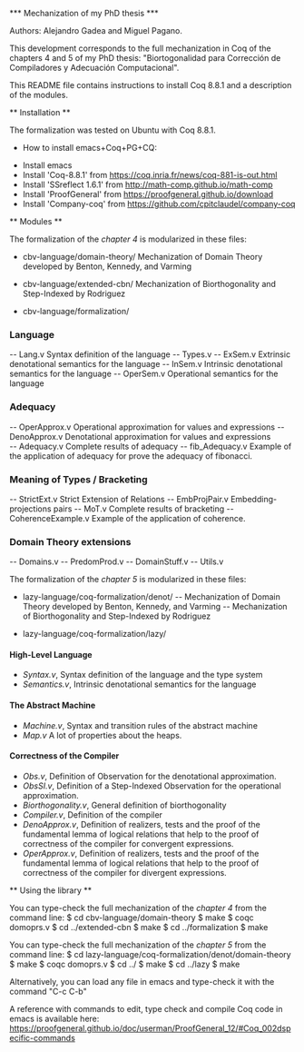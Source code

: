 
*** Mechanization of my PhD thesis ***

Authors: Alejandro Gadea and Miguel Pagano.

This development corresponds to the full mechanization in Coq of the chapters 4
and 5 of my PhD thesis: "Biortogonalidad para Corrección de Compiladores y
Adecuación Computacional".

This README file contains instructions to install Coq 8.8.1 and a description
of the modules.

** Installation **

The formalization was tested on Ubuntu with Coq 8.8.1.

* How to install emacs+Coq+PG+CQ:

- Install emacs
- Install 'Coq-8.8.1'       from https://coq.inria.fr/news/coq-881-is-out.html
- Install 'SSreflect 1.6.1' from http://math-comp.github.io/math-comp
- Install 'ProofGeneral'    from https://proofgeneral.github.io/download
- Install 'Company-coq'     from https://github.com/cpitclaudel/company-coq

** Modules **

The formalization of the *chapter 4* is modularized in these files:

- cbv-language/domain-theory/
  Mechanization of Domain Theory developed by Benton, Kennedy, and Varming
- cbv-language/extended-cbn/
  Mechanization of Biorthogonality and Step-Indexed by Rodriguez

- cbv-language/formalization/
### Language ###
-- Lang.v
   Syntax definition of the language
-- Types.v
-- ExSem.v
   Extrinsic denotational semantics for the language
-- InSem.v
   Intrinsic denotational semantics for the language
-- OperSem.v
   Operational semantics for the language

### Adequacy ###
-- OperApprox.v
   Operational approximation for values and expressions
-- DenoApprox.v
   Denotational approximation for values and expressions   
-- Adequacy.v
   Complete results of adequacy
-- fib_Adequacy.v
   Example of the application of adequacy for prove the
   adequacy of fibonacci.

### Meaning of Types / Bracketing ###
-- StrictExt.v
   Strict Extension of Relations
-- EmbProjPair.v
   Embedding-projections pairs
-- MoT.v
   Complete results of bracketing
-- CoherenceExample.v
   Example of the application of coherence.

### Domain Theory extensions ###
-- Domains.v
-- PredomProd.v
-- DomainStuff.v
-- Utils.v

The formalization of the *chapter 5* is modularized in these files:

- lazy-language/coq-formalization/denot/
  -- Mechanization of Domain Theory developed by Benton, Kennedy, and Varming
  -- Mechanization of Biorthogonality and Step-Indexed by Rodriguez

- lazy-language/coq-formalization/lazy/
#### High-Level Language ####
- *Syntax.v*,
  Syntax definition of the language and the type system
- *Semantics.v*,
  Intrinsic denotational semantics for the language

#### The Abstract Machine ####
- *Machine.v*,
  Syntax and transition rules of the abstract machine
- *Map.v*
  A lot of properties about the heaps.

#### Correctness of the Compiler ####
- *Obs.v*,
  Definition of Observation for the denotational approximation.
- *ObsSI.v*, 
  Definition of a Step-Indexed Observation for the operational approximation.
- *Biorthogonality.v*,
  General definition of biorthogonality
- *Compiler.v*,
  Definition of the compiler
- *DenoApprox.v*,
  Definition of realizers, tests and the proof of the fundamental lemma of
  logical relations that help to the proof of correctness of the compiler for
  convergent expressions.
- *OperApprox.v*,
  Definition of realizers, tests and the proof of the fundamental lemma of
  logical relations that help to the proof of correctness of the compiler for
  divergent expressions.
  
** Using the library **

You can type-check the full mechanization of the *chapter 4* from the command
line:
    $ cd cbv-language/domain-theory
    $ make
    $ coqc domoprs.v
    $ cd ../extended-cbn
    $ make
    $ cd ../formalization
    $ make

You can type-check the full mechanization of the *chapter 5* from the command
line:
    $ cd lazy-language/coq-formalization/denot/domain-theory
    $ make
    $ coqc domoprs.v
    $ cd ../
    $ make
    $ cd ../lazy
    $ make
    
Alternatively, you can load any file in emacs and type-check it with
the command "C-c C-b"

A reference with commands to edit, type check and compile Coq code in emacs
is available here:
https://proofgeneral.github.io/doc/userman/ProofGeneral_12/#Coq_002dspecific-commands
